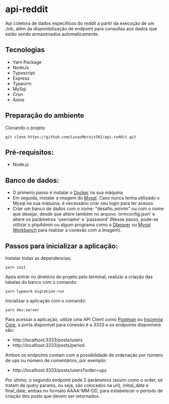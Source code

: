 # api-reddit
Api coletora de dados específicos do reddit a partir da execução de um Job, além da disponibilização de endpoint para consultas aos dados que estão sendo armazenados automaticamente.

## Tecnologias

- Yarn Package
- NodeJs
- Typescript
- Express
- Typeorm
- MySql
- Cron
- Axios

## Preparação do ambiente

Clonando o projeto
```
git clone https://github.com/LucasMorais582/api-reddit.git
```

## Pré-requisitos:
- Node.js

## Banco de dados:
- O primeiro passo é instalar o [Docker](https://docs.docker.com/engine/install/) na sua máquina
- Em seguida, instalar a imagem do [Mysql](https://hub.docker.com/_/mysql). Caso nunca tenha utilizado o Mysql na sua máquina, é necessário criar seu login para ter acesso.
- Criar um banco de dados com o nome: "desafio_winnin" ou com o nome que desejar, desde que altere também no arquivo 'ormconfig.json' e altere os parâmetros 'username' e 'password' (Nesse passo, pode-se utilizar o phpAdmin ou algum programa como o [Dbeaver](https://dbeaver.io/) ou [Mysql Workbanch](https://www.mysql.com/products/workbench/) para realizar a conexão com a imagem).


## Passos para inicializar a aplicação:

Instalar todas as dependencias:
```
yarn init
```

Após entrar no diretório do projeto pelo terminal, realizar a criação das tabelas do banco com o comando:
```
yarn typeorm migration:run
```

Inicializar a aplicação com o comando:
```
yarn dev:server
```

Para acessar a aplicação, utilize uma API Client como [Postman](https://www.postman.com/) ou [Insomnia Core](https://insomnia.rest/download/), a porta disponível para conexão é a 3333 e os endpoints disponíveis são:

- http://localhost:3333/posts/users
- http://localhost:3333/posts/period

Ambos os endpoints contam com a possibilidade de ordenação por número de ups ou número de comentários, por exemplo:
- http://localhost:3333/posts/users?order=ups

Por último, o segundo endpoint pede 2 parâmetros (assim como o order, se tratam de query params, ou seja, são colocados na url), initial_date e final_date, ambas no formato AAAA-MM-DD, para estabelecer o período de criação dos posts que devem ser retornados.
